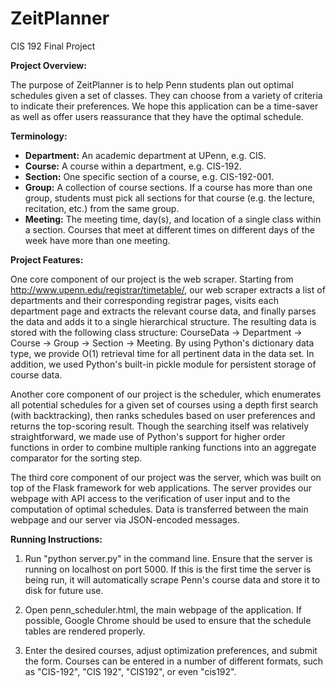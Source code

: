 ZeitPlanner
===========

CIS 192 Final Project

**Project Overview:**

The purpose of ZeitPlanner is to help Penn students plan out optimal schedules given a set of classes. They can choose from a variety of criteria to indicate their preferences. We hope this application can be a time-saver as well as offer users reassurance that they have the optimal schedule.

**Terminology:**

* **Department:** An academic department at UPenn, e.g. CIS.
* **Course:** A course within a department, e.g. CIS-192.
* **Section:** One specific section of a course, e.g. CIS-192-001.
* **Group:** A collection of course sections. If a course has more than one group, students must pick all sections for that course (e.g. the lecture, recitation, etc.) from the same group.
* **Meeting:** The meeting time, day(s), and location of a single class within a section. Courses that meet at different times on different days of the week have more than one meeting.

**Project Features:**

One core component of our project is the web scraper. Starting from http://www.upenn.edu/registrar/timetable/, our web scraper extracts a list of departments and their corresponding registrar pages, visits each department page and extracts the relevant course data, and finally parses the data and adds it to a single hierarchical structure. The resulting data is stored with the following class structure: CourseData -> Department -> Course -> Group -> Section -> Meeting. By using Python's dictionary data type, we provide O(1) retrieval time for all pertinent data in the data set. In addition, we used Python's built-in pickle module for persistent storage of course data.

Another core component of our project is the scheduler, which enumerates all potential schedules for a given set of courses using a depth first search (with backtracking), then ranks schedules based on user preferences and returns the top-scoring result. Though the searching itself was relatively straightforward, we made use of Python's support for higher order functions in order to combine multiple ranking functions into an aggregate comparator for the sorting step.

The third core component of our project was the server, which was built on top of the Flask framework for web applications. The server provides our webpage with API access to the verification of user input and to the computation of optimal schedules. Data is transferred between the main webpage and our server via JSON-encoded messages.

**Running Instructions:**

1.  Run "python server.py" in the command line. Ensure that the server is running on localhost on port 5000. If this is the first time the server is being run, it will automatically scrape Penn's course data and store it to disk for future use.

2.  Open penn_scheduler.html, the main webpage of the application. If possible, Google Chrome should be used to ensure that the schedule tables are rendered properly.

3.  Enter the desired courses, adjust optimization preferences, and submit the form. Courses can be entered in a number of different formats, such as "CIS-192", "CIS 192", "CIS192", or even "cis192".
